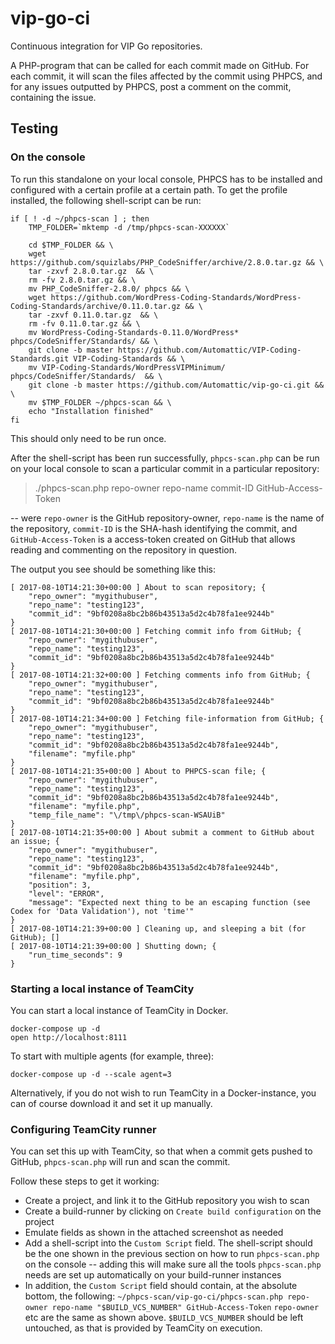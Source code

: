 # vip-go-ci

Continuous integration for VIP Go repositories.

A PHP-program that can be called for each commit made on GitHub. For each commit, it will scan the files affected by the commit using PHPCS, and for any issues outputted by PHPCS, post a comment on the commit, containing the issue.

## Testing

### On the console

To run this standalone on your local console, PHPCS has to be installed and configured with a certain profile at a certain path. To get the profile installed, the following shell-script can be run:

```
if [ ! -d ~/phpcs-scan ] ; then
	TMP_FOLDER=`mktemp -d /tmp/phpcs-scan-XXXXXX`

	cd $TMP_FOLDER && \
	wget https://github.com/squizlabs/PHP_CodeSniffer/archive/2.8.0.tar.gz && \
	tar -zxvf 2.8.0.tar.gz  && \
	rm -fv 2.8.0.tar.gz && \
	mv PHP_CodeSniffer-2.8.0/ phpcs && \
	wget https://github.com/WordPress-Coding-Standards/WordPress-Coding-Standards/archive/0.11.0.tar.gz && \
	tar -zxvf 0.11.0.tar.gz  && \
	rm -fv 0.11.0.tar.gz && \
	mv WordPress-Coding-Standards-0.11.0/WordPress* phpcs/CodeSniffer/Standards/ && \
	git clone -b master https://github.com/Automattic/VIP-Coding-Standards.git VIP-Coding-Standards && \
	mv VIP-Coding-Standards/WordPressVIPMinimum/ phpcs/CodeSniffer/Standards/  && \
	git clone -b master https://github.com/Automattic/vip-go-ci.git && \
	mv $TMP_FOLDER ~/phpcs-scan && \
	echo "Installation finished"
fi
```

This should only need to be run once.

After the shell-script has been run successfully, `phpcs-scan.php` can be run on your local console to scan a particular commit in a particular repository:

> ./phpcs-scan.php repo-owner repo-name commit-ID GitHub-Access-Token

-- were `repo-owner` is the GitHub repository-owner, `repo-name` is the name of the repository, `commit-ID` is the SHA-hash identifying the commit, and `GitHub-Access-Token` is a access-token created on GitHub that allows reading and commenting on the repository in question.

The output you see should be something like this:

```
[ 2017-08-10T14:21:30+00:00 ] About to scan repository; {
    "repo_owner": "mygithubuser",
    "repo_name": "testing123",
    "commit_id": "9bf0208a8bc2b86b43513a5d2c4b78fa1ee9244b"
}
[ 2017-08-10T14:21:30+00:00 ] Fetching commit info from GitHub; {
    "repo_owner": "mygithubuser",
    "repo_name": "testing123",
    "commit_id": "9bf0208a8bc2b86b43513a5d2c4b78fa1ee9244b"
}
[ 2017-08-10T14:21:32+00:00 ] Fetching comments info from GitHub; {
    "repo_owner": "mygithubuser",
    "repo_name": "testing123",
    "commit_id": "9bf0208a8bc2b86b43513a5d2c4b78fa1ee9244b"
}
[ 2017-08-10T14:21:34+00:00 ] Fetching file-information from GitHub; {
    "repo_owner": "mygithubuser",
    "repo_name": "testing123",
    "commit_id": "9bf0208a8bc2b86b43513a5d2c4b78fa1ee9244b",
    "filename": "myfile.php"
}
[ 2017-08-10T14:21:35+00:00 ] About to PHPCS-scan file; {
    "repo_owner": "mygithubuser",
    "repo_name": "testing123",
    "commit_id": "9bf0208a8bc2b86b43513a5d2c4b78fa1ee9244b",
    "filename": "myfile.php",
    "temp_file_name": "\/tmp\/phpcs-scan-WSAUiB"
}
[ 2017-08-10T14:21:35+00:00 ] About submit a comment to GitHub about an issue; {
    "repo_owner": "mygithubuser",
    "repo_name": "testing123",
    "commit_id": "9bf0208a8bc2b86b43513a5d2c4b78fa1ee9244b",
    "filename": "myfile.php",
    "position": 3,
    "level": "ERROR",
    "message": "Expected next thing to be an escaping function (see Codex for 'Data Validation'), not 'time'"
}
[ 2017-08-10T14:21:39+00:00 ] Cleaning up, and sleeping a bit (for GitHub); []
[ 2017-08-10T14:21:39+00:00 ] Shutting down; {
    "run_time_seconds": 9
}
```


### Starting a local instance of TeamCity

You can start a local instance of TeamCity in Docker.

```
docker-compose up -d
open http://localhost:8111
```

To start with multiple agents (for example, three):

```
docker-compose up -d --scale agent=3
```

Alternatively, if you do not wish to run TeamCity in a Docker-instance, you can of course download it and set it up manually.

### Configuring TeamCity runner

You can set this up with TeamCity, so that when a commit gets pushed to GitHub, `phpcs-scan.php` will run and scan the commit.

Follow these steps to get it working:

* Create a project, and link it to the GitHub repository you wish to scan
* Create a build-runner by clicking on `Create build configuration` on the project
* Emulate fields as shown in the attached screenshot as needed
* Add a shell-script into the `Custom Script` field. The shell-script should be the one shown in the previous section on how to run `phpcs-scan.php` on the console -- adding this will make sure all the tools `phpcs-scan.php` needs are set up automatically on your build-runner instances
* In addition, the `Custom Script` field should contain, at the absolute bottom, the following: `~/phpcs-scan/vip-go-ci/phpcs-scan.php repo-owner repo-name "$BUILD_VCS_NUMBER" GitHub-Access-Token` ­­ `repo-owner` etc are the same as shown above. `$BUILD_VCS_NUMBER` should be left untouched, as that is provided by TeamCity on execution.


